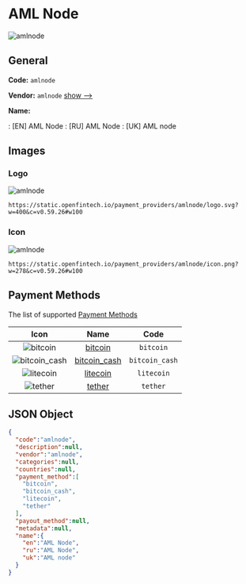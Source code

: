 
# AML Node 
![amlnode](https://static.openfintech.io/payment_providers/amlnode/logo.svg?w=400&c=v0.59.26#w100)  

## General 
 
**Code:** `amlnode` 
 
**Vendor:** `amlnode` [show -->](/vendors/amlnode/) 
 
**Name:** 
 
:	[EN] AML Node 
:	[RU] AML Node 
:	[UK] AML node 
 

## Images 

### Logo 
 
![amlnode](https://static.openfintech.io/payment_providers/amlnode/logo.svg?w=400&c=v0.59.26#w100)  

```
https://static.openfintech.io/payment_providers/amlnode/logo.svg?w=400&c=v0.59.26#w100
```  

### Icon 
 
![amlnode](https://static.openfintech.io/payment_providers/amlnode/icon.png?w=278&c=v0.59.26#w100)  

```
https://static.openfintech.io/payment_providers/amlnode/icon.png?w=278&c=v0.59.26#w100
```  

## Payment Methods 
 
The list of supported [Payment Methods](/payment-methods/) 

|Icon|Name|Code| 
|:---:|:---:|:---:| 
|![bitcoin](https://static.openfintech.io/payment_methods/bitcoin/icon.svg?w=278&c=v0.59.26#w100) |[bitcoin](/payment-methods/bitcoin/)|`bitcoin`| 
|![bitcoin_cash](https://static.openfintech.io/payment_methods/bitcoin_cash/icon.png?w=278&c=v0.59.26#w100) |[bitcoin_cash](/payment-methods/bitcoin_cash/)|`bitcoin_cash`| 
|![litecoin](https://static.openfintech.io/payment_methods/litecoin/icon.png?w=278&c=v0.59.26#w100) |[litecoin](/payment-methods/litecoin/)|`litecoin`| 
|![tether](https://static.openfintech.io/payment_methods/tether/icon.svg?w=278&c=v0.59.26#w100) |[tether](/payment-methods/tether/)|`tether`| 
 

## JSON Object 

```json
{
  "code":"amlnode",
  "description":null,
  "vendor":"amlnode",
  "categories":null,
  "countries":null,
  "payment_method":[
    "bitcoin",
    "bitcoin_cash",
    "litecoin",
    "tether"
  ],
  "payout_method":null,
  "metadata":null,
  "name":{
    "en":"AML Node",
    "ru":"AML Node",
    "uk":"AML node"
  }
}
```  
